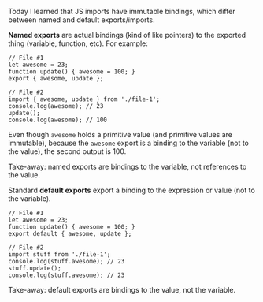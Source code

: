 Today I learned that JS imports have immutable bindings, which differ between named and default exports/imports.

**Named exports** are actual bindings (kind of like pointers) to the exported thing (variable, function, etc). For example:

    // File #1
    let awesome = 23;
    function update() { awesome = 100; }
    export { awesome, update };

    // File #2
    import { awesome, update } from './file-1';
    console.log(awesome); // 23
    update();
    console.log(awesome); // 100
    
Even though `awesome` holds a primitive value (and primitive values are immutable), because the `awesome` export is a binding to the variable (not to the value), the second output is 100.

Take-away: named exports are bindings to the variable, not references to the value.

Standard **default exports** export a binding to the expression or value (not to the variable).

    // File #1
    let awesome = 23;
    function update() { awesome = 100; }
    export default { awesome, update };
    
    // File #2
    import stuff from './file-1';
    console.log(stuff.awesome); // 23
    stuff.update();
    console.log(stuff.awesome); // 23
    
Take-away: default exports are bindings to the value, not the variable.
